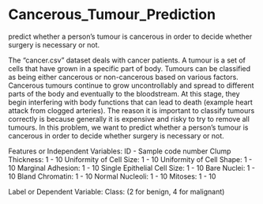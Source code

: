 # Cancerous_Tumour_Prediction
predict whether a person’s tumour is cancerous in order to decide whether surgery is necessary or not.

The “cancer.csv” dataset deals with cancer patients. A tumour is a set of cells that
have grown in a specific part of body. Tumours can be classified as being either
cancerous or non-cancerous based on various factors. Cancerous tumours continue
to grow uncontrollably and spread to different parts of the body and eventually to
the bloodstream. At this stage, they begin interfering with body functions that can
lead to death (example heart attack from clogged arteries). The reason it is important
to classify tumours correctly is because generally it is expensive and risky to try to
remove all tumours. In this problem, we want to predict whether a person’s tumour
is cancerous in order to decide whether surgery is necessary or not.

Features or Independent Variables:
ID - Sample code number
Clump Thickness: 1 - 10
Uniformity of Cell Size: 1 - 10
Uniformity of Cell Shape: 1 - 10
Marginal Adhesion: 1 - 10
Single Epithelial Cell Size: 1 - 10
Bare Nuclei: 1 - 10
Bland Chromatin: 1 - 10
Normal Nucleoli: 1 - 10
Mitoses: 1 - 10

Label or Dependent Variable:
Class: (2 for benign, 4 for malignant)
